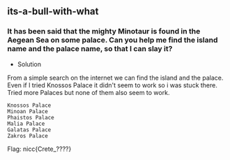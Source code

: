## its-a-bull-with-what

### It has been said that the mighty Minotaur is found in the Aegean Sea on some palace. Can you help me find the island name and the palace name, so that I can slay it?

- Solution

From a simple search on the internet we can find the island and the palace. Even if I tried Knossos Palace it didn't seem to work so i was stuck there. Tried more Palaces but none of them also seem to work.
```
Knossos Palace
Minoan Palace
Phaistos Palace
Malia Palace
Galatas Palace
Zakros Palace
```

Flag: nicc{Crete_????}